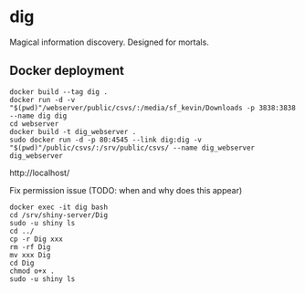 # dig
Magical information discovery. Designed for mortals.


## Docker deployment

    docker build --tag dig .
    docker run -d -v "$(pwd)"/webserver/public/csvs/:/media/sf_kevin/Downloads -p 3838:3838 --name dig dig
    cd webserver
    docker build -t dig_webserver .
    sudo docker run -d -p 80:4545 --link dig:dig -v "$(pwd)"/public/csvs/:/srv/public/csvs/ --name dig_webserver dig_webserver

http://localhost/

Fix permission issue (TODO: when and why does this appear)

    docker exec -it dig bash
    cd /srv/shiny-server/Dig
    sudo -u shiny ls
    cd ../
    cp -r Dig xxx
    rm -rf Dig
    mv xxx Dig
    cd Dig
    chmod o+x .
    sudo -u shiny ls
